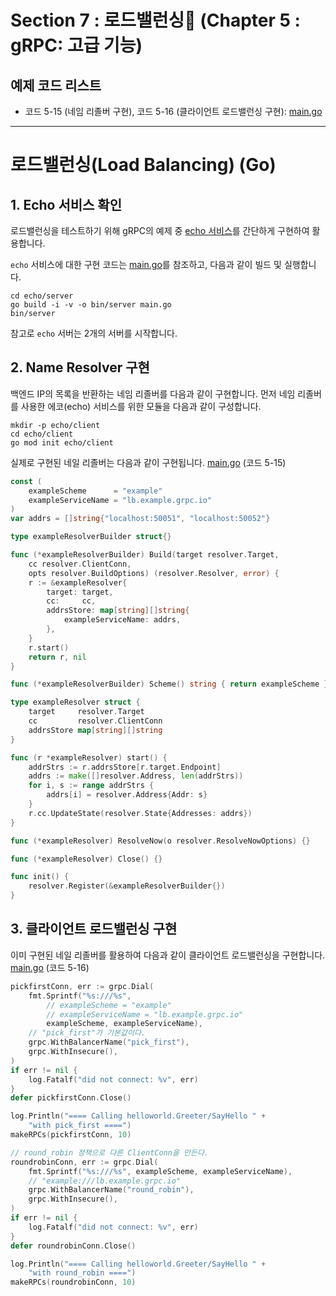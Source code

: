 # Section 7 : 로드밸런싱 (Chapter 5 : gRPC: 고급 기능)

## 예제 코드 리스트
- 코드 5-15 (네임 리졸버 구현), 코드 5-16 (클라이언트 로드밸런싱 구현): [main.go](echo/client/main.go)

----
# 로드밸런싱(Load Balancing) (Go)

## 1. Echo 서비스 확인
로드밸런싱을 테스트하기 위해 gRPC의 예제 중 [echo 서비스](https://github.com/grpc/grpc-go/blob/v1.29.1/examples/features/proto/echo/echo.proto)를 간단하게 구현하여 활용합니다.

`echo` 서비스에 대한 구현 코드는 [main.go](echo/server/main.go)를 참조하고, 
다음과 같이 빌드 및 실행합니다.

```shell
cd echo/server
go build -i -v -o bin/server main.go
bin/server
```
참고로 `echo` 서버는 2개의 서버를 시작합니다.


## 2. Name Resolver 구현
백엔드 IP의 목록을 반환하는 네임 리졸버를 다음과 같이 구현합니다.
먼저 네임 리졸버를 사용한 에코(echo) 서비스를 위한 모듈을 다음과 같이 구성합니다.
```shell
mkdir -p echo/client
cd echo/client
go mod init echo/client
```

실제로 구현된 네일 리졸버는 다음과 같이 구현됩니다. [main.go](echo/client/main.go) (코드 5-15)
```go
const (
	exampleScheme      = "example"
	exampleServiceName = "lb.example.grpc.io"
)
var addrs = []string{"localhost:50051", "localhost:50052"}

type exampleResolverBuilder struct{}

func (*exampleResolverBuilder) Build(target resolver.Target,
	cc resolver.ClientConn,
	opts resolver.BuildOptions) (resolver.Resolver, error) {
	r := &exampleResolver{
		target: target,
		cc:     cc,
		addrsStore: map[string][]string{
			exampleServiceName: addrs,
		},
	}
	r.start()
	return r, nil
}

func (*exampleResolverBuilder) Scheme() string { return exampleScheme }

type exampleResolver struct {
	target     resolver.Target
	cc         resolver.ClientConn
	addrsStore map[string][]string
}

func (r *exampleResolver) start() {
	addrStrs := r.addrsStore[r.target.Endpoint]
	addrs := make([]resolver.Address, len(addrStrs))
	for i, s := range addrStrs {
		addrs[i] = resolver.Address{Addr: s}
	}
	r.cc.UpdateState(resolver.State{Addresses: addrs})
}

func (*exampleResolver) ResolveNow(o resolver.ResolveNowOptions) {}

func (*exampleResolver) Close() {}

func init() {
	resolver.Register(&exampleResolverBuilder{})
}
```

## 3. 클라이언트 로드밸런싱 구현
이미 구현된 네일 리졸버를 활용하여 다음과 같이 클라이언트 로드밸런싱을 구현합니다. [main.go](echo/client/main.go) (코드 5-16)
```go
pickfirstConn, err := grpc.Dial(
	fmt.Sprintf("%s:///%s",
		// exampleScheme = "example"
		// exampleServiceName = "lb.example.grpc.io"
		exampleScheme, exampleServiceName),
	// "pick_first"가 기본값이다.
	grpc.WithBalancerName("pick_first"),
	grpc.WithInsecure(),
)
if err != nil {
	log.Fatalf("did not connect: %v", err)
}
defer pickfirstConn.Close()

log.Println("==== Calling helloworld.Greeter/SayHello " +
	"with pick_first ====")
makeRPCs(pickfirstConn, 10)

// round_robin 정책으로 다른 ClientConn을 만든다.
roundrobinConn, err := grpc.Dial(
	fmt.Sprintf("%s:///%s", exampleScheme, exampleServiceName),
	// "example:///lb.example.grpc.io"
	grpc.WithBalancerName("round_robin"),
	grpc.WithInsecure(),
)
if err != nil {
	log.Fatalf("did not connect: %v", err)
}
defer roundrobinConn.Close()

log.Println("==== Calling helloworld.Greeter/SayHello " +
	"with round_robin ====")
makeRPCs(roundrobinConn, 10)
```
